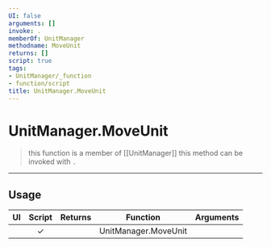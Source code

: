 ```yaml
---
UI: false
arguments: []
invoke: .
memberOf: UnitManager
methodname: MoveUnit
returns: []
script: true
tags:
- UnitManager/_function
- function/script
title: UnitManager.MoveUnit
---
```

# UnitManager.MoveUnit
> this function is a member of [[UnitManager]]
> this method can be invoked with `.`
-----
## Usage
|  UI | Script | Returns | Function | Arguments |
|:---:|:------:|-------:|:--------:|:---------|
| |✓||UnitManager.MoveUnit||
